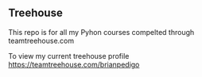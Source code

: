 ## Treehouse

This repo is for all my Pyhon courses compelted through teamtreehouse.com


To view my current treehouse profile https://teamtreehouse.com/brianpedigo


